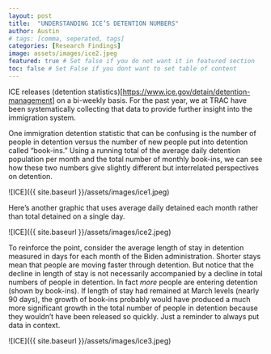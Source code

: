 ```yaml
---
layout: post
title:  "UNDERSTANDING ICE’S DETENTION NUMBERS"
author: Austin
# tags: [comma, seperated, tags]
categories: [Research Findings]
image: assets/images/ice2.jpeg
featured: true # Set false if you do not want it in featured section
toc: false # Set False if you dont want to set table of content 
---
```

ICE releases (detention statistics)[https://www.ice.gov/detain/detention-management] on a bi-weekly basis. For the past year, we at TRAC have been systematically collecting that data to provide further insight into the immigration system.

One immigration detention statistic that can be confusing is the number of people in detention versus the number of new people put into detention called “book-ins.” Using a running total of the average daily detention population per month and the total number of monthly book-ins, we can see how these two numbers give slightly different but interrelated perspectives on detention.

![ICE]({{ site.baseurl }}/assets/images/ice1.jpeg)

Here’s another graphic that uses average daily detained each month rather than total detained on a single day.

![ICE]({{ site.baseurl }}/assets/images/ice2.jpeg)

To reinforce the point, consider the average length of stay in detention measured in days for each month of the Biden administration. Shorter stays mean that people are moving faster through detention. But notice that the decline in length of stay is not necessarily accompanied by a decline in total numbers of people in detention. In fact *more* people are entering detention (shown by book-ins). If length of stay had remained at March levels (nearly 90 days), the growth of book-ins probably would have produced a much more significant growth in the total number of people in detention because they wouldn’t have been released so quickly. Just a reminder to always put data in context.

![ICE]({{ site.baseurl }}/assets/images/ice3.jpeg)
